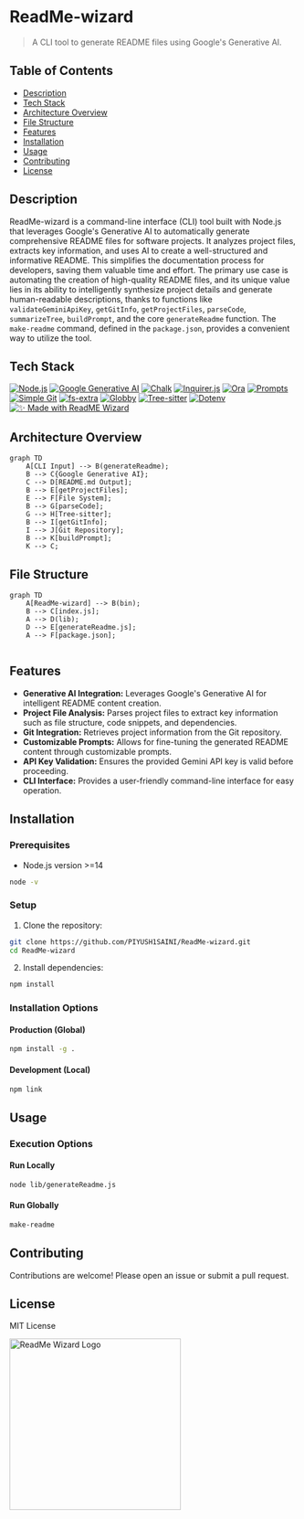 # ReadMe-wizard

> A CLI tool to generate README files using Google's Generative AI.

## Table of Contents

- [Description](#description)
- [Tech Stack](#tech-stack)
- [Architecture Overview](#architecture-overview)
- [File Structure](#file-structure)
- [Features](#features)
- [Installation](#installation)
- [Usage](#usage)
- [Contributing](#contributing)
- [License](#license)


## Description

ReadMe-wizard is a command-line interface (CLI) tool built with Node.js that leverages Google's Generative AI to automatically generate comprehensive README files for software projects.  It analyzes project files, extracts key information, and uses AI to create a well-structured and informative README. This simplifies the documentation process for developers, saving them valuable time and effort. The primary use case is automating the creation of high-quality README files, and its unique value lies in its ability to intelligently synthesize project details and generate human-readable descriptions, thanks to functions like `validateGeminiApiKey`, `getGitInfo`, `getProjectFiles`, `parseCode`, `summarizeTree`, `buildPrompt`, and the core `generateReadme` function. The `make-readme` command, defined in the `package.json`, provides a convenient way to utilize the tool.

## Tech Stack

[![Node.js](https://img.shields.io/badge/Node.js-6DA55F?style=for-the-badge&logo=node.js&logoColor=white)](https://nodejs.org/) [![Google Generative AI](https://img.shields.io/badge/Google%20Generative%20AI-4285F4?style=for-the-badge&logo=google-cloud&logoColor=white)](https://cloud.google.com/generative-ai) [![Chalk](https://img.shields.io/badge/Chalk-D32323?style=for-the-badge&logo=chalk&logoColor=white)](https://github.com/chalk/chalk) [![Inquirer.js](https://img.shields.io/badge/Inquirer.js-000000?style=for-the-badge&logo=inquirer.js&logoColor=white)](https://github.com/SBoudrias/Inquirer.js) [![Ora](https://img.shields.io/badge/Ora-FFD700?style=for-the-badge&logo=ora&logoColor=white)](https://github.com/sindresorhus/ora) [![Prompts](https://img.shields.io/badge/Prompts-26A9E0?style=for-the-badge&logo=prompts&logoColor=white)](https://github.com/terkelg/prompts) [![Simple Git](https://img.shields.io/badge/Simple%20Git-282C34?style=for-the-badge&logo=simple-git&logoColor=white)](https://github.com/steveukx/git-js) [![fs-extra](https://img.shields.io/badge/fs--extra-A1B56C?style=for-the-badge&logo=fs-extra&logoColor=white)](https://github.com/jprichardson/node-fs-extra) [![Globby](https://img.shields.io/badge/Globby-795548?style=for-the-badge&logo=globby&logoColor=white)](https://github.com/sindresorhus/globby) [![Tree-sitter](https://img.shields.io/badge/Tree--sitter-333333?style=for-the-badge&logo=tree-sitter&logoColor=white)](https://github.com/tree-sitter/tree-sitter) [![Dotenv](https://img.shields.io/badge/dotenv-007bff?style=for-the-badge&logo=dotenv&logoColor=white)](https://github.com/motdotd/dotenv) [![✨ Made with ReadME Wizard](https://img.shields.io/badge/✨%20Made%20with-ReadME%20Wizard-blueviolet?style=for-the-badge&logo=markdown&logoColor=white)](https://github.com/PIYUSH1SAINI/ReadMe-wizard.git)


## Architecture Overview

```mermaid
graph TD
    A[CLI Input] --> B(generateReadme);
    B --> C{Google Generative AI};
    C --> D[README.md Output];
    B --> E[getProjectFiles];
    E --> F[File System];
    B --> G[parseCode];
    G --> H[Tree-sitter];
    B --> I[getGitInfo];
    I --> J[Git Repository];
    B --> K[buildPrompt];
    K --> C;

```

## File Structure

```mermaid
graph TD
    A[ReadMe-wizard] --> B(bin);
    B --> C[index.js];
    A --> D(lib);
    D --> E[generateReadme.js];
    A --> F[package.json];
    
```

## Features

* **Generative AI Integration:** Leverages Google's Generative AI for intelligent README content creation.
* **Project File Analysis:** Parses project files to extract key information such as file structure, code snippets, and dependencies.
* **Git Integration:** Retrieves project information from the Git repository.
* **Customizable Prompts:** Allows for fine-tuning the generated README content through customizable prompts.
* **API Key Validation:** Ensures the provided Gemini API key is valid before proceeding.
* **CLI Interface:** Provides a user-friendly command-line interface for easy operation.

## Installation

### Prerequisites

* Node.js version >=14

```bash
node -v
```

### Setup

1. Clone the repository:

```bash
git clone https://github.com/PIYUSH1SAINI/ReadMe-wizard.git
cd ReadMe-wizard
```

2. Install dependencies:

```bash
npm install
```

### Installation Options

#### Production (Global)

```bash
npm install -g .
```

#### Development (Local)

```bash
npm link
```


## Usage

### Execution Options

#### Run Locally

```bash
node lib/generateReadme.js
```

#### Run Globally

```bash
make-readme
```


## Contributing

Contributions are welcome! Please open an issue or submit a pull request.

## License

MIT License




<a href="https://github.com/PIYUSH1SAINI/ReadMe-wizard.git" target="_blank">
<img src="https://res.cloudinary.com/dy1znaiby/image/upload/v1753459910/ReadMe-wizard-logo_ouhi2h.png" alt="ReadMe Wizard Logo" width="300"/>
</a>
